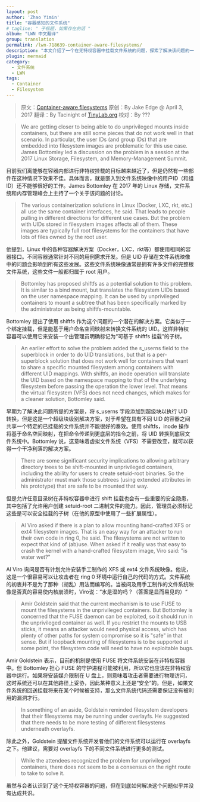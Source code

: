 ```yaml
---
layout: post
author: 'Zhao Yimin'
title: "容器感知的文件系统"
# tagline: " 子标题，如果存在的话 "
album: "LWN 中文翻译"
group: translation
permalink: /lwn-718639-container-aware-filesystems/
description: "本文介绍了一个在无特权容器中挂载文件系统的问题，探索了解决该问题的一些方法。"
plugin: mermaid
category:
  - 文件系统
  - LWN
tags:
  - Container
  - Filesystem
---
```


> 原文：[Container-aware filesystems](https://lwn.net/Articles/718639/)
> 原创：By Jake Edge @ April 3, 2017
> 翻译：By Tacinight of [TinyLab.org][1] 
> 校对：By ???

> We are getting closer to being able to do unprivileged mounts inside containers, but there are still some pieces that do not work well in that scenario. In particular, the user IDs (and group IDs) that are embedded into filesystem images are problematic for this use case. James Bottomley led a discussion on the problem in a session at the 2017 Linux Storage, Filesystem, and Memory-Management Summit.

目前我们离能够在容器内部进行非特权挂载的目标越来越近了，但是仍然有一些部件在这种情况下效果不佳。具体而言，就是嵌入到文件系统映像中的用户ID（和组ID）还不能够很好的工作。James Bottomley 在 2017 年的 Linux 存储，文件系统和内存管理峰会上主持了一个关于该问题的讨论。

> The various containerization solutions in Linux (Docker, LXC, rkt, etc.) all use the same container interfaces, he said. That leads to people pulling in different directions for different use cases. But the problem with UIDs stored in filesystem images affects all of them. These images are typically full root filesystems for the containers that have lots of files owned by the root user.

他提到，Linux 中的各种容器解决方案（Docker，LXC，rkt等）都使用相同的容器接口。不同容器通常针对不同的用例需求开发。但是 UID 存储在文件系统映像中的问题会影响到所有这些发展。这些文件系统映像通常是拥有许多文件的完整根文件系统，这些文件一般都归属于 root 用户。

> Bottomley has proposed shiftfs as a potential solution to this problem. It is similar to a bind mount, but translates the filesystem UIDs based on the user namespace mapping. It can be used by unprivileged containers to mount a subtree that has been specifically marked by the administrator as being shiftfs-mountable.

Bottomley 提出了使用 shiftfs 作为这个问题的一个潜在的解决方案。它类似于一个绑定挂载，但是能基于用户命名空间映射来转换文件系统的 UID。这样非特权容器可以使用它来安装一个由管理员明确标记为“可基于 shiftfs 挂载”的子树。

> An earlier effort to solve the problem added the s_userns field to the superblock in order to do UID translations, but that is a per-superblock solution that does not work well for containers that want to share a specific mounted filesystem among containers with different UID mappings. With shiftfs, an inode operation will translate the UID based on the namespace mapping to that of the underlying filesystem before passing the operation the lower level. That means the virtual filesystem (VFS) does not need changes, which makes for a cleaner solution, Bottomley said.

早期为了解决此问题所提的方案是，将 s_userns 字段添加到超级块以执行 UID 转换，但是这是一个超级块级别解决方案，对于希望在具有不同 UID 的容器之间共享一个特定的已挂载的文件系统并不能很好的奏效。使用 shiftfs，inode 操作将基于命名空间映射，在把命令传递到更底层的指令之前，将 UID 转换到底层文件系统中。Bottomley 说，这意味着虚拟文件系统（VFS）不需要改变，就可以获得一个干净利落的解决方案。

> There are some significant security implications to allowing arbitrary directory trees to be shift-mounted in unprivileged containers, including the ability for users to create setuid-root binaries. So the administrator must mark those subtrees (using extended attributes in his prototype) that are safe to be mounted that way.

但是允许任意目录树在非特权容器中进行 shift 挂载也会有一些重要的安全隐患，其中包括了允许用户创建 setuid-root 二进制文件的能力。因此，管理员必须标记这些是可以安全挂载的子树（在他的原型中使用了一些扩展属性）。

> Al Viro asked if there is a plan to allow mounting hand-crafted XFS or ext4 filesystem images. That is an easy way for an attacker to run their own code in ring 0, he said. The filesystems are not written to expect that kind of (ab)use. When asked if it really was that easy to crash the kernel with a hand-crafted filesystem image, Viro said: "is water wet?"

Al Viro 询问是否有计划允许安装手工制作的 XFS 或 ext4 文件系统映像。他说，这是一个很容易可以让攻击者在 ring 0 环境中运行自己的代码的方式。文件系统的初衷并不是为了那种（胡乱）用法而编写的。当被问及用手工制作的文件系统映像是否真的容易使内核崩溃时，Viro说：“水是湿的吗？（答案是显而易见的）“

> Amir Goldstein said that the current mechanism is to use FUSE to mount the filesystems in the unprivileged containers. But Bottomley is concerned that the FUSE daemon can be exploited, so it should run in the unprivileged container as well. If you restrict the mounts to USB sticks, it means an attacker would need physical access, which has plenty of other paths for system compromise so it is "safe" in that sense. But if loopback mounting of filesystems is to be supported at some point, the filesystem code will need to have no exploitable bugs.

Amir Goldstein 表示，目前的机制是使用 FUSE 将文件系统安装在非特权容器中。但 Bottomley 担心 FUSE 的守护进程可能被利用，所以它也应该在非特权容器中运行。如果将安装媒介限制在 U 盘上，则意味着攻击者需要进行物理访问，这时系统还可以在其他路径上妥协，因此某种意义上还是“安全”的。但是，如果文件系统的回送挂载将来在某个时候被支持，那么文件系统代码还需要保证没有被利用的漏洞才行。

> In something of an aside, Goldstein reminded filesystem developers that their filesystems may be running under overlayfs. He suggested that there needs to be more testing of different filesystems underneath overlayfs.

除此之外，Goldstein 提醒文件系统开发者他们的文件系统可以运行在 overlayfs 之下。他建议，需要对 overlayfs 下的不同文件系统进行更多的测试。

> While the attendees recognized the problem for unprivileged containers, there does not seem to be a consensus on the right route to take to solve it.

虽然与会者认识到了这个无特权容器的问题，但在到底如何解决这个问题似乎并没有达成共识。

[1]: http://tinylab.org
